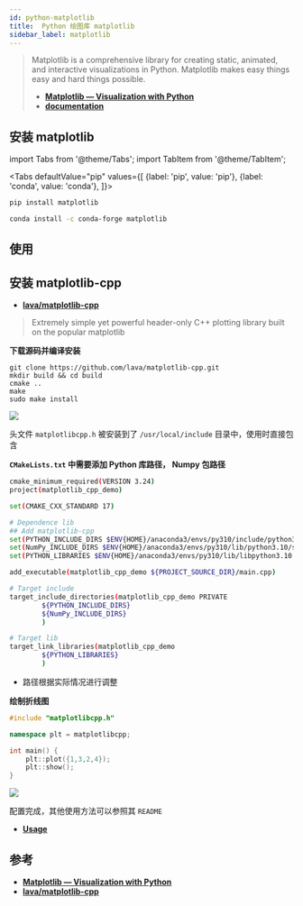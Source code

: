 ```yaml
---
id: python-matplotlib
title:  Python 绘图库 matplotlib
sidebar_label: matplotlib
---
```


> Matplotlib is a comprehensive library for creating static, animated, and interactive visualizations in Python. Matplotlib makes easy things easy and hard things possible.
> - **[Matplotlib — Visualization with Python](https://matplotlib.org/)**
> - **[documentation](https://matplotlib.org/stable/index.html)**

## 安装 matplotlib

import Tabs from '@theme/Tabs';
import TabItem from '@theme/TabItem';

<Tabs
defaultValue="pip"
values={[
    {label: 'pip', value: 'pip'},
    {label: 'conda', value: 'conda'},
]}>
<TabItem value="pip">

``` bash
pip install matplotlib
```

</TabItem>
<TabItem value="conda">

``` bash
conda install -c conda-forge matplotlib
```

</TabItem>
</Tabs>

## 使用


## 安装 matplotlib-cpp
- **[lava/matplotlib-cpp](https://github.com/lava/matplotlib-cpp)**

> Extremely simple yet powerful header-only C++ plotting library built on the popular matplotlib

**下载源码并编译安装**

```
git clone https://github.com/lava/matplotlib-cpp.git
mkdir build && cd build
cmake ..
make
sudo make install
```

![](https://pictures-1304295136.cos.ap-guangzhou.myqcloud.com/screenshot/py/package/matplotlib/install-matplotlib-cpp.png)

头文件 `matplotlibcpp.h` 被安装到了 `/usr/local/include` 目录中，使用时直接包含

**`CMakeLists.txt` 中需要添加 Python 库路径， Numpy 包路径**

``` bash
cmake_minimum_required(VERSION 3.24)
project(matplotlib_cpp_demo)

set(CMAKE_CXX_STANDARD 17)

# Dependence lib
## Add matplotlib-cpp
set(PYTHON_INCLUDE_DIRS $ENV{HOME}/anaconda3/envs/py310/include/python3.10)
set(NumPy_INCLUDE_DIRS $ENV{HOME}/anaconda3/envs/py310/lib/python3.10/site-packages/numpy/core/include)
set(PYTHON_LIBRARIES $ENV{HOME}/anaconda3/envs/py310/lib/libpython3.10.so)

add_executable(matplotlib_cpp_demo ${PROJECT_SOURCE_DIR}/main.cpp)

# Target include
target_include_directories(matplotlib_cpp_demo PRIVATE
        ${PYTHON_INCLUDE_DIRS}
        ${NumPy_INCLUDE_DIRS}
        )

# Target lib
target_link_libraries(matplotlib_cpp_demo
        ${PYTHON_LIBRARIES}
        )
```
- 路径根据实际情况进行调整

**绘制折线图**

``` cpp
#include "matplotlibcpp.h"

namespace plt = matplotlibcpp;

int main() {
    plt::plot({1,3,2,4});
    plt::show();
}
```

![](https://pictures-1304295136.cos.ap-guangzhou.myqcloud.com/screenshot/py/package/matplotlib/matplotlib-cpp-plot.png)

配置完成，其他使用方法可以参照其 `README`
- **[Usage](https://github.com/lava/matplotlib-cpp#usage)**

## 参考

- **[Matplotlib — Visualization with Python](https://matplotlib.org/)**
- **[lava/matplotlib-cpp](https://github.com/lava/matplotlib-cpp)**
